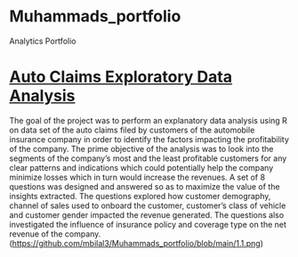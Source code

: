 # Muhammads_portfolio
Analytics Portfolio

# [Auto Claims Exploratory Data Analysis](https://github.com/mbilal3/Muhammads_portfolio/blob/main/Insurace%20Claims%20Analysis.rmd)

The goal of the project was to perform an explanatory data analysis using R on data set of the auto claims filed by customers of the automobile insurance company in order to identify the factors impacting the profitability of the company. The prime objective of the analysis was to look into the segments of the company’s most and the least profitable customers for any clear patterns and indications which could potentially help the company minimize losses which in turn would increase the revenues. A set of 8 questions was designed and answered so as to maximize the value of the insights extracted. The questions explored how customer demography, channel of sales used to onboard the customer, customer’s class of vehicle and customer gender impacted the revenue generated. The questions also investigated the influence of insurance policy and coverage type on the net revenue of the company. 
(https://github.com/mbilal3/Muhammads_portfolio/blob/main/1.1.png)
